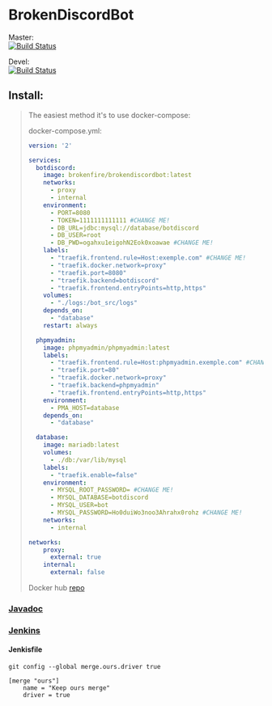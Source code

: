 # BrokenDiscordBot
Master:<br/>[![Build Status](https://jenkins.seb6596.ovh/job/Bot%20Discord%20Gradle/badge/icon)](https://jenkins.seb6596.ovh/job/Bot%20Discord%20Gradle/)

Devel: <br/>[![Build Status](https://jenkins.seb6596.ovh/buildStatus/icon?job=BrokenDiscordBot/devel)](https://jenkins.seb6596.ovh/job/BrokenDiscordBot/job/devel/)

## Install:
 
> The easiest method it's to use docker-compose:
> 
> docker-compose.yml:
> ```YAML
> version: '2'
> 
> services:
>   botdiscord:
>     image: brokenfire/brokendiscordbot:latest
>     networks:
>       - proxy
>       - internal
>     environment:
>       - PORT=8080
>       - TOKEN=1111111111111 #CHANGE ME!
>       - DB_URL=jdbc:mysql://database/botdiscord 
>       - DB_USER=root 
>       - DB_PWD=ogahxu1eigohN2Eok0xoawae #CHANGE ME!
>     labels:
>       - "traefik.frontend.rule=Host:exemple.com" #CHANGE ME!
>       - "traefik.docker.network=proxy"
>       - "traefik.port=8080"
>       - "traefik.backend=botdiscord"
>       - "traefik.frontend.entryPoints=http,https"
>     volumes:
>       - "./logs:/bot_src/logs"
>     depends_on:
>       - "database"
>     restart: always
> 
>   phpmyadmin:
>     image: phpmyadmin/phpmyadmin:latest
>     labels:
>       - "traefik.frontend.rule=Host:phpmyadmin.exemple.com" #CHANGE ME!
>       - "traefik.port=80"
>       - "traefik.docker.network=proxy"
>       - "traefik.backend=phpmyadmin"
>       - "traefik.frontend.entryPoints=http,https"
>     environment:
>       - PMA_HOST=database
>     depends_on:
>       - "database"
>
>   database:
>     image: mariadb:latest
>     volumes:
>       - ./db:/var/lib/mysql
>     labels:
>       - "traefik.enable=false"
>     environment:
>       - MYSQL_ROOT_PASSWORD= #CHANGE ME!
>       - MYSQL_DATABASE=botdiscord
>       - MYSQL_USER=bot
>       - MYSQL_PASSWORD=Ho0duiWo3noo3Ahrahx0rohz #CHANGE ME!
>     networks:
>       - internal
>
> networks:
>     proxy:
>       external: true
>     internal:
>       external: false
> ```
> Docker hub [repo](https://hub.docker.com/r/brokenfire/brokendiscordbot/)

### [Javadoc](https://jenkins.seb6596.ovh/job/Bot%20Discord%20Gradle/javadoc/)

### [Jenkins](https://jenkins.seb6596.ovh/job/Bot%20Discord%20Gradle/)

#### Jenkisfile
`git config --global merge.ours.driver true`

```
[merge "ours"]
    name = "Keep ours merge"
    driver = true
```

